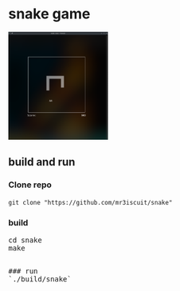 # snake game
<img src="./screenshots/1.png" alt="drawing" width="200"/>

## build and run
### Clone repo
`git clone "https://github.com/mr3iscuit/snake"`

### build
<pre>
cd snake
make
<pre/>

### run
`./build/snake`
